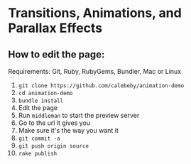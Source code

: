 Transitions, Animations, and Parallax Effects
=============================================

How to edit the page:
---------------------

Requirements: Git, Ruby, RubyGems, Bundler, Mac or Linux

1. `git clone https://github.com/calebeby/animation-demo`
2. `cd animation-demo`
3. `bundle install`
4. Edit the page
5. Run `middleman` to start the preview server
6. Go to the url it gives you
7. Make sure it's the way you want it
8. `git commit -a`
9. `git push origin source`
10. `rake publish`
